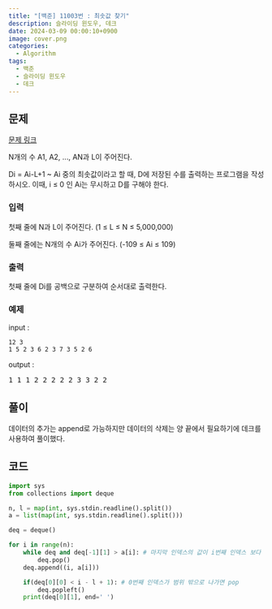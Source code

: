 ```yaml
---
title: "[백준] 11003번 : 최솟값 찾기"
description: 슬라이딩 윈도우, 데크
date: 2024-03-09 00:00:10+0900
image: cover.png
categories:
  - Algorithm
tags:
  - 백준
  - 슬라이딩 윈도우
  - 데크
---
```


## 문제

[문제 링크](https://www.acmicpc.net/problem/11003)

N개의 수 A1, A2, ..., AN과 L이 주어진다.

Di = Ai-L+1 ~ Ai 중의 최솟값이라고 할 때, D에 저장된 수를 출력하는 프로그램을 작성하시오. 이때, i ≤ 0 인 Ai는 무시하고 D를 구해야 한다.

### 입력

첫째 줄에 N과 L이 주어진다. (1 ≤ L ≤ N ≤ 5,000,000)

둘째 줄에는 N개의 수 Ai가 주어진다. (-109 ≤ Ai ≤ 109)

### 출력

첫째 줄에 Di를 공백으로 구분하여 순서대로 출력한다.

### 예제

input :

```
12 3
1 5 2 3 6 2 3 7 3 5 2 6
```

output :

<pre>
1 1 1 2 2 2 2 2 3 3 2 2
</pre>

## 풀이

데이터의 추가는 append로 가능하지만 데이터의 삭제는 양 끝에서 필요하기에 데크를 사용하여 풀이했다.

## 코드

```python
import sys
from collections import deque

n, l = map(int, sys.stdin.readline().split())
a = list(map(int, sys.stdin.readline().split()))

deq = deque()

for i in range(n):
    while deq and deq[-1][1] > a[i]: # 마지막 인덱스의 값이 i번째 인덱스 보다 크다면 pop
        deq.pop()
    deq.append((i, a[i]))

    if(deq[0][0] < i - l + 1): # 0번째 인덱스가 범위 밖으로 나가면 pop
        deq.popleft()
    print(deq[0][1], end=' ')

```
